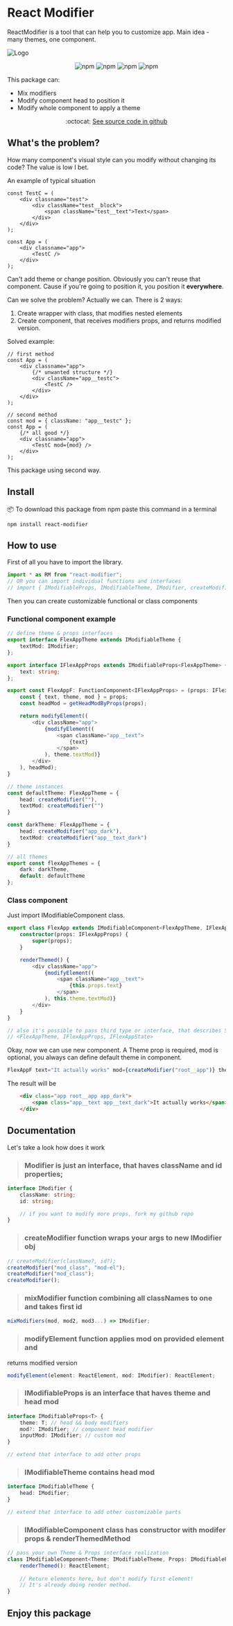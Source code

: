 # React Modifier

ReactModifier is a tool that can help you to customize app. Main idea - many themes, one component.

![Logo](./logo.png)

<div style="text-align: center">

![npm](https://img.shields.io/npm/v/react-modifier?color=green) <!-- version -->
![npm](https://img.shields.io/bundlephobia/min/react-modifier?color=green) <!-- size -->
![npm](https://img.shields.io/npm/dm/react-modifier?color=green) <!-- downloads -->
![npm](https://img.shields.io/npm/l/react-modifier?color=green ) <!-- licence -->

</div>

This package can:
- Mix modifiers
- Modify component head to position it
- Modify whole component to apply a theme

<div style="text-align: center">
    :octocat: <a href="https://github.com/Kostayne/react-modifier">See source code in github</a>
</div>

## What's the problem?
How many component's visual style can you modify without changing its code? The value is low I bet.

An example of typical situation

``` tsx
const TestC = (
    <div classname="test">
        <div className="test__block">
            <span className="test__text">Text</span>
        </div>
    </div>
);

const App = (
    <div classname="app">
        <TestC />
    </div>
);
```

Can't add theme or change position. Obviously you can't reuse that component. Cause if you're going to position it, you position it **everywhere**.

Can we solve the problem? Actually we can. There is 2 ways:
1. Create wrapper with class, that modifies nested elements
2. Create component, that receives modifiers props, and returns modified version.

Solved example:
``` tsx
// first method
const App = (
    <div classname="app">
        {/* unwanted structure */} 
        <div className="app__testc">
            <TestC />
        </div>
    </div>
);

// second method
const mod = { className: "app__testc" };
const App = (
    {/* all good */} 
    <div classname="app">
        <TestC mod={mod} />
    </div>
);
```

This package using second way.

## Install
:package: To download this package from npm paste this command in a terminal
```
npm install react-modifier
```

## How to use
First of all you have to import the library.

``` typescript
import * as RM from "react-modifier";
// OR you can import individual functions and interfaces
// import { IModifiableProps, IModifiableTheme, IModifier, createModifier, mixModifiers, modifyElement} from "react-modifier";
```

Then you can create customizable functional or class components

### Functional component example
``` typescript
// define theme & props interfaces
export interface FlexAppTheme extends IModifiableTheme {
    textMod: IModifier;
};

export interface IFlexAppProps extends IModifiableProps<FlexAppTheme> {
    text: string;
};

export const FlexAppF: FunctionComponent<IFlexAppProps> = (props: IFlexAppProps) => {
    const { text, theme, mod } = props;
    const headMod = getHeadModByProps(props);

    return modifyElement((
        <div className="app">
            {modifyElement((
                <span className="app__text">
                    {text}
                </span>
            ), theme.textMod)}
        </div>
    ), headMod);
}

// theme instances
const defaultTheme: FlexAppTheme = {
    head: createModifier(""),
    textMod: createModifier("")
}

const darkTheme: FlexAppTheme = {
    head: createModifier("app_dark"),
    textMod: createModifier("app__text_dark")
}

// all themes
export const flexAppThemes = {
    dark: darkTheme,
    default: defaultTheme
};
```

### Class component

Just import IModifiableComponent class.

``` typescript
export class FlexApp extends IModifiableComponent<FlexAppTheme, IFlexAppProps> {
    constructor(props: IFlexAppProps) {
        super(props);
    }

    renderThemed() {
        <div className="app">
            {modifyElement((
                <span className="app__text">
                    {this.props.text}
                </span>
            ), this.theme.textMod)}
        </div>
    }
}

// also it's possible to pass third type or interface, that describes State
// <FlexAppTheme, IFlexAppProps, IFlexAppState>
```

Okay, now we can use new component.
A Theme prop is required, mod is optional, you always can define default theme in component.

``` typescript
FlexAppF text="It actually works" mod={createModifier("root__app")} theme={flexAppThemes.dark}></FlexAppF>
```

The result will be
``` html
    <div class="app root__app app_dark">
        <span class="app__text app__text_dark">It actually works</span>
    </div>
```

## Documentation
Let's take a look how does it work

>### Modifier is just an interface, that haves className and id properties;

``` typescript
interface IModifier {
    className: string;
    id: string;

    // if you want to modify more props, fork my github repo
}
```

> ### createModifier function wraps your args to new IModifier obj

``` typescript
// createModifier(className?, id?);
createModifier("mod_class", "mod-el");
createModifier("mod_class");
createModifier();
```

> ### mixModifier function combining all classNames to one and takes first id

``` typescript 
mixModifiers(mod, mod2, mod3...) => IModifier;
```

> ### modifyElement function applies mod on provided element and
returns modified version

``` typescript
modifyElement(element: ReactElement, mod: IModifier): ReactElement;
```

> ### IModifiableProps is an interface that haves theme and head mod

``` typescript 
interface IModifiableProps<T> {
    theme: T; // head && body modifiers
    mod?: IModifier; // component head modifier
    inputMod: IModifier; // custom mod
}

// extend that interface to add other props
```

> ### IModifiableTheme contains head mod

``` typescript
interface IModifiableTheme {
    head: IModifier;
}

// extend that interface to add other customizable parts
```

> ### IModifiableComponent class has constructor with modifer props & renderThemedMethod

``` typescript
// pass your own Theme & Props interface realization
class IModifiableComponent<Theme: IModifiableTheme, Props: IModifiableProps, State?> extends React.Component {
    renderThemed(): ReactElement; 
    
    // Return elements here, but don't modify first element! 
    // It's already doing render method. 
}
```

## Enjoy this package
